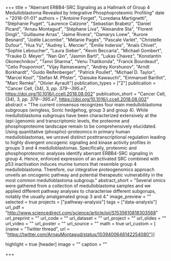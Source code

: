 +++
title = "Aberrant ERBB4-SRC Signaling as a Hallmark of Group 4 Medulloblastoma Revealed by Integrative Phosphoproteomic Profiling"
date = "2018-01-01"
authors = ["Antoine Forget", "Loredana Martignetti", "Stéphanie Puget", "Laurence Calzone", "Sebastian Brabetz", "Daniel Picard", "Arnau Montagud", "Stéphane Liva", "Alexandre Sta", "Florent Dingli", "Guillaume Arras", "Jaime Rivera", "Damarys Loew", "Aurore Besnard", "Joëlle Lacombe", "Mélanie Pagès", "Pascale Varlet", "Christelle Dufour", "Hua Yu", "Audrey L. Mercier", "Emilie Indersie", "Anaïs Chivet", "Sophie Leboucher", "Laura Sieber", "Kevin Beccaria", "Michael Gombert", "Frauke D. Meyer", "Nan Qin", "Jasmin Bartl", "Lukas Chavez", "Konstantin Okonechnikov", "Tanvi Sharma", "Venu Thatikonda", "Franck Bourdeaut", "Celio Pouponnot", "Vijay Ramaswamy", "Andrey Korshunov", "Arndt Borkhardt", "Guido Reifenberger", "Patrick Poullet", "Michael D. Taylor", "Marcel Kool", "Stefan M. Pfister", "Daisuke Kawauchi", "Emmanuel Barillot", "Marc Remke", "Olivier Ayrault"]
publication_types = ["2"]
publication = "Cancer Cell, (34), 3, _pp. 379--395.e7_, https://doi.org/10.1016/j.ccell.2018.08.002"
publication_short = "Cancer Cell, (34), 3, _pp. 379--395.e7_, https://doi.org/10.1016/j.ccell.2018.08.002"
abstract = "The current consensus recognizes four main medulloblastoma subgroups (wingless, Sonic hedgehog, group 3 and group 4). While medulloblastoma subgroups have been characterized extensively at the (epi-)genomic and transcriptomic levels, the proteome and phosphoproteome landscape remain to be comprehensively elucidated. Using quantitative (phospho)-proteomics in primary human medulloblastomas, we unravel distinct posttranscriptional regulation leading to highly divergent oncogenic signaling and kinase activity profiles in groups 3 and 4 medulloblastomas. Specifically, proteomic and phosphoproteomic analyses identify aberrant ERBB4-SRC signaling in group 4. Hence, enforced expression of an activated SRC combined with p53 inactivation induces murine tumors that resemble group 4 medulloblastoma. Therefore, our integrative proteogenomics approach unveils an oncogenic pathway and potential therapeutic vulnerability in the most common medulloblastoma subgroup."
abstract_short = "Several omics were gathered from a collection of medulloblastoma samples and we applied different pathway analyses to characterise different subgorups, notably the usually amalgamated group 3 and 4."
image_preview = ""
selected = true
projects = ["pathway-analysis"]
tags = ["data-analysis"]
url_pdf = "http://www.sciencedirect.com/science/article/pii/S1535610818303568"
url_preprint = ""
url_code = ""
url_dataset = ""
url_project = ""
url_slides = ""
url_video = ""
url_poster = ""
url_source = ""
math = true
url_custom = [
{name = "Twitter thread", url = "https://twitter.com/ArnauMontagud/status/1039400648142254080"}]

highlight = true
[header]
image = ""
caption = ""

+++
